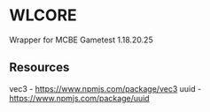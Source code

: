 # WLCORE
Wrapper for MCBE Gametest 1.18.20.25
## Resources
vec3 - https://www.npmjs.com/package/vec3
uuid - https://www.npmjs.com/package/uuid